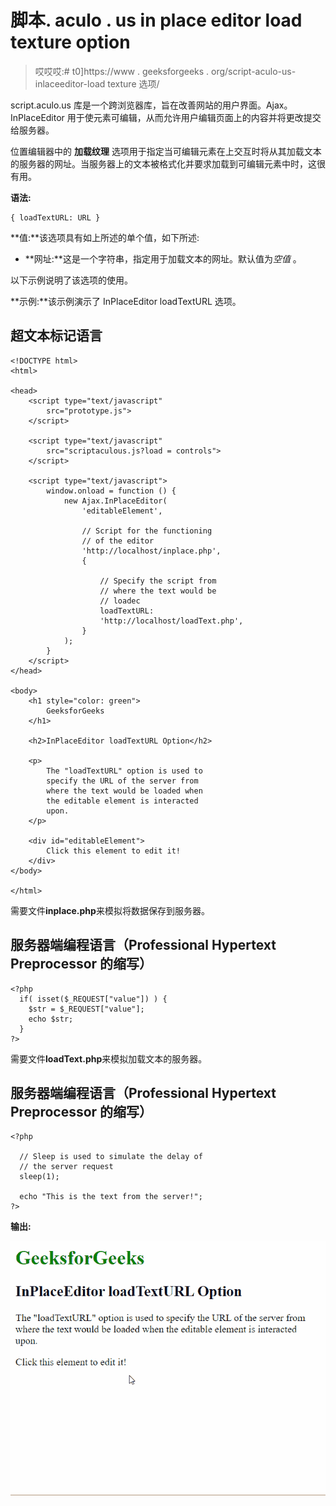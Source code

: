 # 脚本. aculo . us in place editor load texture option

> 哎哎哎:# t0]https://www . geeksforgeeks . org/script-aculo-us-inlaceeditor-load texture 选项/

script.aculo.us 库是一个跨浏览器库，旨在改善网站的用户界面。Ajax。InPlaceEditor 用于使元素可编辑，从而允许用户编辑页面上的内容并将更改提交给服务器。

位置编辑器中的 **加载纹理** 选项用于指定当可编辑元素在上交互时将从其加载文本的服务器的网址。当服务器上的文本被格式化并要求加载到可编辑元素中时，这很有用。

**语法:**

```
{ loadTextURL: URL }
```

**值:**该选项具有如上所述的单个值，如下所述:

*   **网址:**这是一个字符串，指定用于加载文本的网址。默认值为*空值* 。

以下示例说明了该选项的使用。

**示例:**该示例演示了 InPlaceEditor loadTextURL 选项。

## 超文本标记语言

```
<!DOCTYPE html>
<html>

<head>
    <script type="text/javascript" 
        src="prototype.js">
    </script>

    <script type="text/javascript" 
        src="scriptaculous.js?load = controls">
    </script>

    <script type="text/javascript">
        window.onload = function () {
            new Ajax.InPlaceEditor(
                'editableElement',

                // Script for the functioning
                // of the editor
                'http://localhost/inplace.php',
                {

                    // Specify the script from 
                    // where the text would be 
                    // loadec
                    loadTextURL:
                    'http://localhost/loadText.php',
                }
            );
        }
    </script>
</head>

<body>
    <h1 style="color: green">
        GeeksforGeeks
    </h1>

    <h2>InPlaceEditor loadTextURL Option</h2>

    <p>
        The "loadTextURL" option is used to 
        specify the URL of the server from 
        where the text would be loaded when 
        the editable element is interacted 
        upon.
    </p>

    <div id="editableElement">
        Click this element to edit it!
    </div>
</body>

</html>
```

需要文件**inplace.php**来模拟将数据保存到服务器。

## 服务器端编程语言（Professional Hypertext Preprocessor 的缩写）

```
<?php
  if( isset($_REQUEST["value"]) ) {
    $str = $_REQUEST["value"];
    echo $str;
  }
?>
```

需要文件**loadText.php**来模拟加载文本的服务器。

## 服务器端编程语言（Professional Hypertext Preprocessor 的缩写）

```
<?php

  // Sleep is used to simulate the delay of
  // the server request 
  sleep(1);

  echo "This is the text from the server!";
?>
```

**输出:**

![](img/94199e09ae89c46c3a44f6bde6c5a6d3.png)